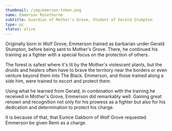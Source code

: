 ```yaml
---
thumbnail: /img/emerson-token.png
name: Emmerson Rosethorne
subtitle: Guardian of Mother's Grove, Student of Gerald Stumpton
type: pc
status: alive
---
```

Originally born in Wolf Grove; Emmerson trained as barbarian under Gerald Stumpton, before being sent to Mother's Grove. There, he continued his training as a fighter with a special focus on the protection of others. 

The forest is safest where it's lit by the Mother's violescent plants, but the druids and healers often have to brave the territory near the borders or even venture beyond them into The Black. Emmerson, and those trained along a side him, were trained to escort and protect them.

Using what he learned from Gerald, in combination with the training he received in Mother's Grove, Emmerson did remarkably well. Gaining great renown and recognition not only for his prowess as a fighter but also for his dedication and determination to protect his charge.

It is because of that, that Eunice Oakborn of Wolf Grove requested Emmerson be given Remi as a charge.